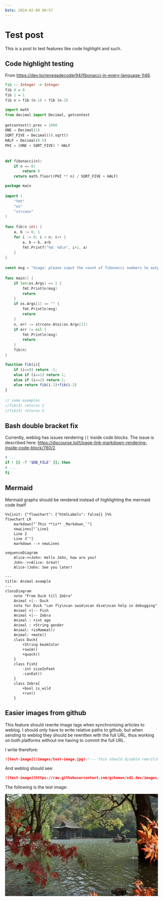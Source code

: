 ```yaml
---
Date: 2024-02-08 00:57
---
```


# Test post

This is a post to test features like code highlight and such.

## Code highlight testing

From <https://dev.to/renegadecoder94/fibonacci-in-every-language-1l46>.

```haskell
fib :: Integer -> Integer
fib 0 = 0
fib 1 = 1
fib n = fib (n-1) + fib (n-2)
```

```python
import math
from decimal import Decimal, getcontext

getcontext().prec = 1000
ONE = Decimal(1)
SQRT_FIVE = Decimal(5).sqrt()
HALF = Decimal(0.5)
PHI = (ONE + SQRT_FIVE) * HALF


def fibonacci(n):
    if n == 0:
        return 0
    return math.floor((PHI ** n) / SQRT_FIVE + HALF)
```

```go
package main

import (
    "fmt"
    "os"
    "strconv"
)

func fib(n int) {
    a, b := 0, 1
    for i := 0; i < n; i++ {
        a, b = b, a+b
        fmt.Printf("%d: %d\n", i+1, a)
    }
}

const msg = "Usage: please input the count of fibonacci numbers to output"

func main() {
    if len(os.Args) == 1 {
        fmt.Println(msg)
        return
    }
    if os.Args[1] == "" {
        fmt.Println(msg)
        return
    }
    n, err := strconv.Atoi(os.Args[1])
    if err != nil {
        fmt.Println(msg)
        return
    }
    fib(n)
}
```

```javascript
function fib(i){ 
    if (i<=0) return -1;
    else if (i==1) return 1;
    else if (i==2) return 1;
    else return fib(i-1)+fib(i-2)
}

// some examples
//fib(3) returns 2
//fib(5) returns 5
```

## Bash double bracket fix

Currently, weblog has issues rendering `[[` inside code blocks. The issue is described here: <https://discourse.lol/t/page-link-markdown-rendering-inside-code-block/780/2>.

```bash
# ...
if ! [[ -f "$DB_FILE" ]]; then
# ...
fi
```

## Mermaid

Mermaid graphs should be rendered instead of highlighting the mermaid code itself

```mermaid
%%{init: {"flowchart": {"htmlLabels": false}} }%%
flowchart LR
    markdown["`This **is** _Markdown_`"]
    newLines["`Line1
    Line 2
    Line 3`"]
    markdown --> newLines
```

```mermaid
sequenceDiagram
    Alice->>John: Hello John, how are you?
    John-->>Alice: Great!
    Alice-)John: See you later!
```

```mermaid
---
title: Animal example
---
classDiagram
    note "From Duck till Zebra"
    Animal <|-- Duck
    note for Duck "can fly\ncan swim\ncan dive\ncan help in debugging"
    Animal <|-- Fish
    Animal <|-- Zebra
    Animal : +int age
    Animal : +String gender
    Animal: +isMammal()
    Animal: +mate()
    class Duck{
        +String beakColor
        +swim()
        +quack()
    }
    class Fish{
        -int sizeInFeet
        -canEat()
    }
    class Zebra{
        +bool is_wild
        +run()
    }

```

## Easier images from github

This feature should rewrite image tags when synchronizing articles to weblog. I should only have to write relative paths to github, but when sending to weblog
they should be rewritten with the full URL, thus working on both platforms without me having to commit the full URL.

I write therefore:

```markdown
![test-image](/images/test-image.jpg)<!--- this should disable rewriting feature -->
```

And weblog should see:

```markdown
![test-image](https://raw.githubusercontent.com/gchamon/xd1.dev/images/test-image.jpg)
```

The following is the test image:

![test-image](/images/test-image.jpg)

